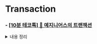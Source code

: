 # Transaction

### - [[10분 테코톡] 🌼 예지니어스의 트랜잭션](https://youtu.be/e9PC0sroCzc)

<details>
<summary>내용 정리</summary>
<div markdown="1">       

### 트랜잭션이란
A가 B에게 만원을 계좌이체를 했을때 A의 잔액에서 만원이 차감되는 SQL 쿼리와 B의 잔액이 만원 증가하는
SQL 쿼리가 발생할것이다. 하지만 두 쿼리 사이에서 시스템상의 장애가 발생한다면 A의 잔액에서 만원이
차감됬는데 B의 잔액은 그대로인 상황이 발생할 수 있다. 이러한 상황등을 예방하고 데이터 베이스의 
안정성을 보장하기 위해 고안된 기술이 트랜잭션이다. 트랜잭션은 다수의 쿼리를 하나의 논리적 작업단위로 묶은 것이다.  
  
  
### 트랜잭션의 성질
`ACID` : 트랜잭션이 안전하게 수행된다는 것을 보장하기 위한 성질
  
- Atomicity(원자성) : 트랜잭션은 DB에 모두 반영되거나, 전혀 반영되지 않아야 한다. 
  (All or Nothing)
- Consistency(일관성) : 트랜잭션 작업 처리 결과는 항상 일관성 있어야 한다.
  데이터베이스는 항상 일관된 상태로 유지되어야 한다. -> 트랜잭션의 작업 처리 결과가 
  데이터베이스의 제약 조건을 위반 해서는 안되고 트랜잭션 완료후 데이터베이스의 무결성이
  유지되어야 한다.
- Isolation(격리성) : 각각의 트랜잭션은 서로 간섭없이 독립적으로 이루어져야 한다.
- Durability(지속성) : 성공적으로 수행된 트랜잭션은 영구히 데이터베이스에 반영되어야 한다.
 
## 트랜잭션 격리 수준
동시에 DB에 접근할 때 그 접근을 어떻게 제어할지에 대한 설정 수준(레벨)

- READ-UNCOMMITTED : 커밋 전의 트랜잭션의 데이터 변경 내용을 다른 트랜잭션이 읽는 것을 허용한다.
  ![image](https://user-images.githubusercontent.com/94831670/184796384-37940a19-9811-41ca-802b-243eda2bf442.png)

- READ-COMMITTED : 커밋이 완료된 트랜잭션의 변경사항만 다른 트랜잭션에서 조회 가능
  ![image](https://user-images.githubusercontent.com/94831670/184796515-ad53acf2-bbf7-4bc6-a9f6-06586899050e.png)

- REPEATABLE-READ : 트랜잭션 범위 내에서 조회한 내용이 항상 동일함을 보장
  ![image](https://user-images.githubusercontent.com/94831670/184796637-55d46e5d-ff11-4ea9-9a38-e99816129397.png)

- SERIALIZABLE : 한 트랜잭션에서 사용하는 데이터를 다른 트랜잭션에서 접근 불가

  
## 트랜잭션 격리 수준에 따른 문제점
![image](https://user-images.githubusercontent.com/94831670/184796922-c5696b27-ddb5-40de-b526-0e760e721b82.png)

- Dirty Read : 다른 트랜잭션에서 커밋되지 않은 값을 읽었는데 해당 트랜잭션이 
  롤백된 경우 해당 문제가 발생한다.
  ![image](https://user-images.githubusercontent.com/94831670/184797902-2eda95e9-cd89-4a56-baa3-6aa1c7f3cd9d.png)

- Non-Repeateable Read : 한 트랜잭션 내에서 조회의 결과가 다른 문제점
  ![image](https://user-images.githubusercontent.com/94831670/184798238-b37d157e-5a78-4d29-96ba-376092d9eff9.png)

- Phantom Read : Non-Repeateable Read 의 한 종류로 한 트랜잭션 내에서 조회의 Row 갯수가 다른 문제점
 ![image](https://user-images.githubusercontent.com/94831670/184798500-93483102-415b-48dc-b9ec-3c02b752eedf.png)

## 트랜잭션 전파 타입
트랜잭션의 경계에서 트랜잭션이 어떻게 동작할 것인가. 
  
 <details>
<summary>경계???</summary>
<div markdown="1">
  
  ![image](https://user-images.githubusercontent.com/94831670/184798875-0f7c05da-5731-4824-984f-13b849cd532f.png)

  </div>
</details>
  
 ![image](https://user-images.githubusercontent.com/94831670/184798745-dbd87d08-0835-49eb-a000-54bfbc7c1348.png)

</div>
</details>
